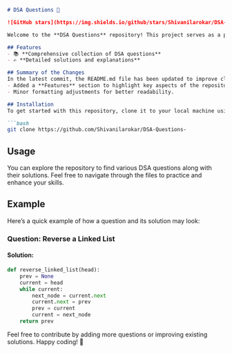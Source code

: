 ```markdown
# DSA Questions 🚀

![GitHub stars](https://img.shields.io/github/stars/Shivanilarokar/DSA-Questions-?style=social) ![Forks](https://img.shields.io/github/forks/Shivanilarokar/DSA-Questions-?style=social)

Welcome to the **DSA Questions** repository! This project serves as a platform for developers and learners to practice and enhance their skills in Data Structures and Algorithms (DSA). This repository is designed to help you improve your understanding of various data structures and algorithms through a collection of questions and solutions.

## Features
- 📚 **Comprehensive collection of DSA questions**
- ✍️ **Detailed solutions and explanations**

## Summary of the Changes
In the latest commit, the README.md file has been updated to improve clarity and structure. The following changes were made:
- Added a **Features** section to highlight key aspects of the repository.
- Minor formatting adjustments for better readability.

## Installation
To get started with this repository, clone it to your local machine using:

```bash
git clone https://github.com/Shivanilarokar/DSA-Questions-
```

## Usage
You can explore the repository to find various DSA questions along with their solutions. Feel free to navigate through the files to practice and enhance your skills.

## Example
Here’s a quick example of how a question and its solution may look:

### Question: Reverse a Linked List

#### Solution:
```python
def reverse_linked_list(head):
    prev = None
    current = head
    while current:
        next_node = current.next
        current.next = prev
        prev = current
        current = next_node
    return prev
```

Feel free to contribute by adding more questions or improving existing solutions. Happy coding! 🎉
```